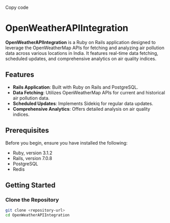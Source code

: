 
Copy code
# OpenWeatherAPIIntegration

**OpenWeatherAPIIntegration** is a Ruby on Rails application designed to leverage the OpenWeatherMap APIs for fetching and analyzing air pollution data across various locations in India. It features real-time data fetching, scheduled updates, and comprehensive analytics on air quality indices.

## Features

- **Rails Application**: Built with Ruby on Rails and PostgreSQL.
- **Data Fetching**: Utilizes OpenWeatherMap APIs for current and historical air pollution data.
- **Scheduled Updates**: Implements Sidekiq for regular data updates.
- **Comprehensive Analytics**: Offers detailed analysis on air quality indices.

## Prerequisites

Before you begin, ensure you have installed the following:
- Ruby, version 3.1.2
- Rails, version 7.0.8
- PostgreSQL
- Redis

## Getting Started

### Clone the Repository

```bash
git clone <repository-url>
cd OpenWeatherAPIIntegration
